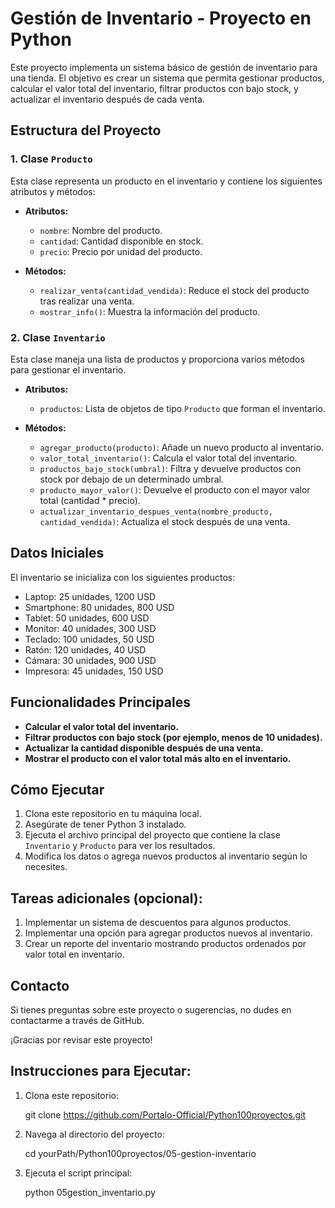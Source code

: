 
# Gestión de Inventario - Proyecto en Python

Este proyecto implementa un sistema básico de gestión de inventario para una tienda. El objetivo es crear un sistema que permita gestionar productos, calcular el valor total del inventario, filtrar productos con bajo stock, y actualizar el inventario después de cada venta.

## Estructura del Proyecto

### 1. Clase `Producto`
Esta clase representa un producto en el inventario y contiene los siguientes atributos y métodos:

- **Atributos:**
  - `nombre`: Nombre del producto.
  - `cantidad`: Cantidad disponible en stock.
  - `precio`: Precio por unidad del producto.

- **Métodos:**
  - `realizar_venta(cantidad_vendida)`: Reduce el stock del producto tras realizar una venta.
  - `mostrar_info()`: Muestra la información del producto.

### 2. Clase `Inventario`
Esta clase maneja una lista de productos y proporciona varios métodos para gestionar el inventario.

- **Atributos:**
  - `productos`: Lista de objetos de tipo `Producto` que forman el inventario.

- **Métodos:**
  - `agregar_producto(producto)`: Añade un nuevo producto al inventario.
  - `valor_total_inventario()`: Calcula el valor total del inventario.
  - `productos_bajo_stock(umbral)`: Filtra y devuelve productos con stock por debajo de un determinado umbral.
  - `producto_mayor_valor()`: Devuelve el producto con el mayor valor total (cantidad * precio).
  - `actualizar_inventario_despues_venta(nombre_producto, cantidad_vendida)`: Actualiza el stock después de una venta.

## Datos Iniciales
El inventario se inicializa con los siguientes productos:

- Laptop: 25 unidades, 1200 USD
- Smartphone: 80 unidades, 800 USD
- Tablet: 50 unidades, 600 USD
- Monitor: 40 unidades, 300 USD
- Teclado: 100 unidades, 50 USD
- Ratón: 120 unidades, 40 USD
- Cámara: 30 unidades, 900 USD
- Impresora: 45 unidades, 150 USD

## Funcionalidades Principales

- **Calcular el valor total del inventario.**
- **Filtrar productos con bajo stock (por ejemplo, menos de 10 unidades).**
- **Actualizar la cantidad disponible después de una venta.**
- **Mostrar el producto con el valor total más alto en el inventario.**

## Cómo Ejecutar

1. Clona este repositorio en tu máquina local.
2. Asegúrate de tener Python 3 instalado.
3. Ejecuta el archivo principal del proyecto que contiene la clase `Inventario` y `Producto` para ver los resultados.
4. Modifica los datos o agrega nuevos productos al inventario según lo necesites.

## Tareas adicionales (opcional):

1. Implementar un sistema de descuentos para algunos productos.
2. Implementar una opción para agregar productos nuevos al inventario.
3. Crear un reporte del inventario mostrando productos ordenados por valor total en inventario.

## Contacto

Si tienes preguntas sobre este proyecto o sugerencias, no dudes en contactarme a través de GitHub.

¡Gracias por revisar este proyecto!

## Instrucciones para Ejecutar:

1. Clona este repositorio:

   git clone https://github.com/Portalo-Official/Python100proyectos.git

2. Navega al directorio del proyecto:

   cd yourPath/Python100proyectos/05-gestion-inventario

3. Ejecuta el script principal:

   python 05gestion_inventario.py
